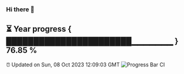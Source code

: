 ### Hi there 👋
⏳ Year progress { ███████████████████████▁▁▁▁▁▁▁ } 76.85 %
---
⏰ Updated on Sun, 08 Oct 2023 12:09:03 GMT
![Progress Bar CI](https://github.com/Moyi321/Moyi321/workflows/Progress%20Bar%20CI/badge.svg)
